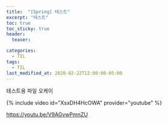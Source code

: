 ```yaml
---
title:  "[Spring] 테스트"
excerpt: "테스트"
toc: true
toc_sticky: true
header:
  teaser:

categories:
  - TIL
tags:
  - TIL
last_modified_at: 2020-02-22T12:00:00-05:00
---
```


테스트용 파일 
오케이

{% include video id="XsxDH4HcOWA" provider="youtube" %}

https://youtu.be/V9AGvwPmnZU